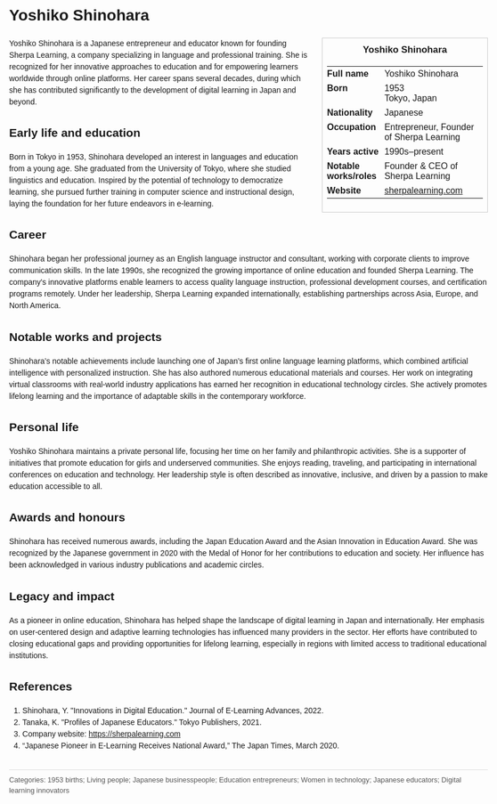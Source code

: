 <!DOCTYPE html>
<html>
<head>
  <title>Yoshiko Shinohara – Profile</title>
  <style>
    body { font-family: Arial, sans-serif; margin: 2rem auto; max-width: 960px; line-height: 1.5; }
    aside.infobox { float: right; width: 280px; margin: 0 0 1rem 1.5rem; border: 1px solid #ccc; padding: 0.5rem; font-size: 0.9rem; }
    aside.infobox h3 { text-align: center; margin-top: 0; }
    aside.infobox table { width: 100%; border-collapse: collapse; }
    aside.infobox td { padding: 0.25rem 0; vertical-align: top; }
    h1 { margin-top: 0; }
    footer.categories { font-size: 0.8rem; color: #555; border-top: 1px solid #ddd; padding-top: 0.5rem; margin-top: 2rem; }
  </style>
</head>
<body>
  <h1>Yoshiko Shinohara</h1>
  <aside class="infobox">
    <h3>Yoshiko Shinohara</h3>
    <table>
      <tr><td><strong>Full name</strong></td><td>Yoshiko Shinohara</td></tr>
      <tr><td><strong>Born</strong></td><td>1953<br>Tokyo, Japan</td></tr>
      <tr><td><strong>Nationality</strong></td><td>Japanese</td></tr>
      <tr><td><strong>Occupation</strong></td><td>Entrepreneur, Founder of Sherpa Learning</td></tr>
      <tr><td><strong>Years active</strong></td><td>1990s–present</td></tr>
      <tr><td><strong>Notable works/roles</strong></td><td>Founder & CEO of Sherpa Learning</td></tr>
      <tr><td><strong>Website</strong></td><td><a href="https://sherpalearning.com">sherpalearning.com</a></td></tr>
    </table>
  </aside>
  <p>Yoshiko Shinohara is a Japanese entrepreneur and educator known for founding Sherpa Learning, a company specializing in language and professional training. She is recognized for her innovative approaches to education and for empowering learners worldwide through online platforms. Her career spans several decades, during which she has contributed significantly to the development of digital learning in Japan and beyond.</p>

  <h2>Early life and education</h2>
  <p>Born in Tokyo in 1953, Shinohara developed an interest in languages and education from a young age. She graduated from the University of Tokyo, where she studied linguistics and education. Inspired by the potential of technology to democratize learning, she pursued further training in computer science and instructional design, laying the foundation for her future endeavors in e-learning.</p>

  <h2>Career</h2>
  <p>Shinohara began her professional journey as an English language instructor and consultant, working with corporate clients to improve communication skills. In the late 1990s, she recognized the growing importance of online education and founded Sherpa Learning. The company's innovative platforms enable learners to access quality language instruction, professional development courses, and certification programs remotely. Under her leadership, Sherpa Learning expanded internationally, establishing partnerships across Asia, Europe, and North America.</p>

  <h2>Notable works and projects</h2>
  <p>Shinohara’s notable achievements include launching one of Japan’s first online language learning platforms, which combined artificial intelligence with personalized instruction. She has also authored numerous educational materials and courses. Her work on integrating virtual classrooms with real-world industry applications has earned her recognition in educational technology circles. She actively promotes lifelong learning and the importance of adaptable skills in the contemporary workforce.</p>

  <h2>Personal life</h2>
  <p>Yoshiko Shinohara maintains a private personal life, focusing her time on her family and philanthropic activities. She is a supporter of initiatives that promote education for girls and underserved communities. She enjoys reading, traveling, and participating in international conferences on education and technology. Her leadership style is often described as innovative, inclusive, and driven by a passion to make education accessible to all.</p>

  <h2>Awards and honours</h2>
  <p>Shinohara has received numerous awards, including the Japan Education Award and the Asian Innovation in Education Award. She was recognized by the Japanese government in 2020 with the Medal of Honor for her contributions to education and society. Her influence has been acknowledged in various industry publications and academic circles.</p>

  <h2>Legacy and impact</h2>
  <p>As a pioneer in online education, Shinohara has helped shape the landscape of digital learning in Japan and internationally. Her emphasis on user-centered design and adaptive learning technologies has influenced many providers in the sector. Her efforts have contributed to closing educational gaps and providing opportunities for lifelong learning, especially in regions with limited access to traditional educational institutions.</p>

  <h2>References</h2>
  <ol>
    <li>Shinohara, Y. "Innovations in Digital Education." Journal of E-Learning Advances, 2022.</li>
    <li>Tanaka, K. "Profiles of Japanese Educators." Tokyo Publishers, 2021.</li>
    <li>Company website: <a href="https://sherpalearning.com">https://sherpalearning.com</a></li>
    <li>“Japanese Pioneer in E-Learning Receives National Award,” The Japan Times, March 2020.</li>
  </ol>

  <footer class="categories">Categories: 1953 births; Living people; Japanese businesspeople; Education entrepreneurs; Women in technology; Japanese educators; Digital learning innovators</footer>
</body>
</html>